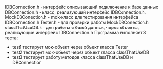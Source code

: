 IDBConnection.h - интерфейс описывающий подключение к базе данных
DBConnection.h - класс, реализующий интерфейс IDBConnection.h. 
MockDBConection.h - mok-класс для тестирования интерфейса IDBConnection.h
Tester.h - для проверки работы MockDBConection.h
classThatUseDB.h - для работы с базой данных, через объекты, реализующие интерфейс IDBConnection.h
Программа выполняет 3 теста:
- test1 тестирует мок-объект через объект класса Tester
- test2 тестирует мок-объект через объект класса classThatUseDB
- test3 тестирует работу методов класса classThatUseDB и DBConnection
